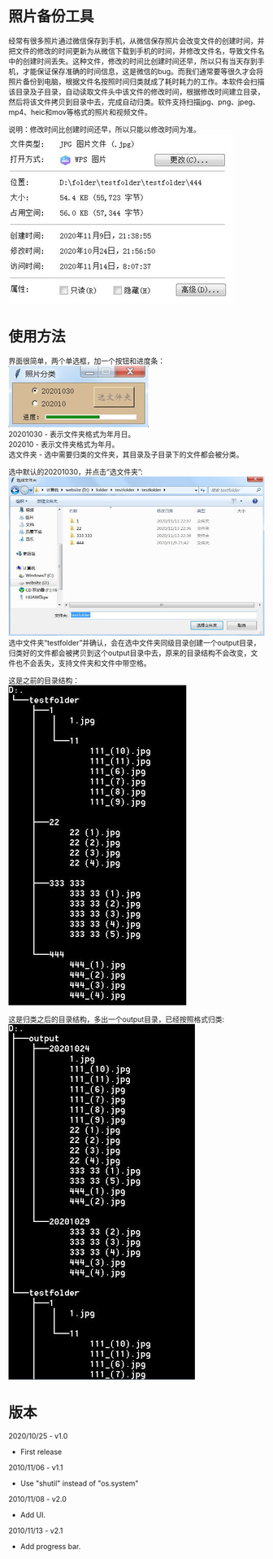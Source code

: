 # 照片备份工具
经常有很多照片通过微信保存到手机，从微信保存照片会改变文件的创建时间，并把文件的修改的时间更新为从微信下载到手机的时间，并修改文件名，导致文件名中的创建时间丢失。这种文件，修改的时间比创建时间还早，所以只有当天存到手机，才能保证保存准确的时间信息，这是微信的bug。而我们通常要等很久才会将照片备份到电脑，根据文件名按照时间归类就成了耗时耗力的工作。本软件会扫描该目录及子目录，自动读取文件头中该文件的修改时间，根据修改时间建立目录，然后将该文件拷贝到目录中去，完成自动归类。软件支持扫描jpg、png、jpeg、mp4、heic和mov等格式的照片和视频文件。  
  
说明：修改时间比创建时间还早，所以只能以修改时间为准。  
![UI](https://github.com/pangqiao/photo_handler/blob/main/images/wechat.jpg)  

# 使用方法
界面很简单，两个单选框，加一个按钮和进度条：  
![UI](https://github.com/pangqiao/photo_handler/blob/main/images/main.jpg)  
20201030 - 表示文件夹格式为年月日。  
202010   - 表示文件夹格式为年月。  
选文件夹  - 选中需要归类的文件夹，其目录及子目录下的文件都会被分类。  
 
选中默认的20201030，并点击“选文件夹”:  
![选文件夹](https://github.com/pangqiao/photo_handler/blob/main/images/select_the_folder.jpg)  
选中文件夹“testfolder”并确认，会在选中文件夹同级目录创建一个output目录，归类好的文件都会被拷贝到这个output目录中去，原来的目录结构不会改变，文件也不会丢失，支持文件夹和文件中带空格。  
 
这是之前的目录结构：  
![before](https://github.com/pangqiao/photo_handler/blob/main/images/folder_before.jpg)  
  
这是归类之后的目录结构，多出一个output目录，已经按照格式归类:    
![after](https://github.com/pangqiao/photo_handler/blob/main/images/folder_after.jpg)

# 版本
2020/10/25 - v1.0 
- First release

2010/11/06 - v1.1
- Use "shutil" instead of "os.system"

2010/11/08 - v2.0  
- Add UI.

2010/11/13 - v2.1  
- Add progress bar.

